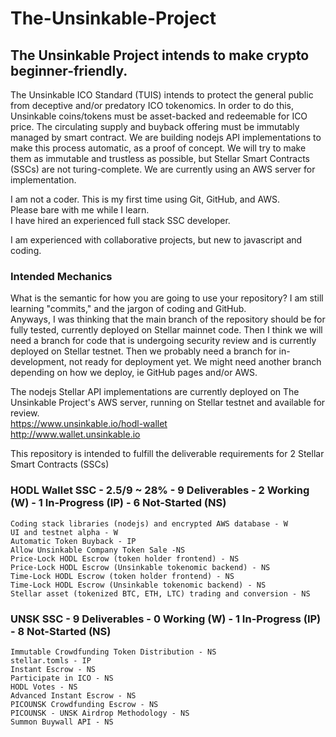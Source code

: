 # The-Unsinkable-Project
## The Unsinkable Project intends to make crypto beginner-friendly.
The Unsinkable ICO Standard (TUIS) intends to protect the general public from deceptive and/or predatory ICO tokenomics.
In order to do this, Unsinkable coins/tokens must be asset-backed and redeemable for ICO price.
The circulating supply and buyback offering must be immutably managed by smart contract.
We are building nodejs API implementations to make this process automatic, as a proof of concept.
We will try to make them as immutable and trustless as possible, but Stellar Smart Contracts (SSCs) are not turing-complete.
We are currently using an AWS server for implementation.

I am not a coder. This is my first time using Git, GitHub, and AWS.  
Please bare with me while I learn.  
I have hired an experienced full stack SSC developer.  

I am experienced with collaborative projects, but new to javascript and coding.

### Intended Mechanics
What is the semantic for how you are going to use your repository?
I am still learning "commits," and the jargon of coding and GitHub.  
Anyways, I was thinking that the main branch of the repository should be for fully tested, currently deployed on Stellar mainnet code.
Then I think we will need a branch for code that is undergoing security review and is currently deployed on Stellar testnet.
Then we probably need a branch for in-development, not ready for deployment yet.
We might need another branch depending on how we deploy, ie GitHub pages and/or AWS.

The nodejs Stellar API implementations are currently deployed on The Unsinkable Project's AWS server, running on Stellar testnet and available for review.  
https://www.unsinkable.io/hodl-wallet  
http://www.wallet.unsinkable.io  

This repository is intended to fulfill the deliverable requirements for 2 Stellar Smart Contracts (SSCs)  
### HODL Wallet SSC - 2.5/9 ~ 28%  - 9 Deliverables - 2 Working (W) - 1 In-Progress (IP) - 6 Not-Started (NS)  
    Coding stack libraries (nodejs) and encrypted AWS database - W  
    UI and testnet alpha - W  
    Automatic Token Buyback - IP  
    Allow Unsinkable Company Token Sale -NS  
    Price-Lock HODL Escrow (token holder frontend) - NS  
    Price-Lock HODL Escrow (Unsinkable tokenomic backend) - NS  
    Time-Lock HODL Escrow (token holder frontend) - NS  
    Time-Lock HODL Escrow (Unsinkable tokenomic backend) - NS  
    Stellar asset (tokenized BTC, ETH, LTC) trading and conversion - NS  

### UNSK SSC - 9 Deliverables - 0 Working (W) - 1 In-Progress (IP) - 8 Not-Started (NS)  
    Immutable Crowdfunding Token Distribution - NS  
    stellar.tomls - IP  
    Instant Escrow - NS  
    Participate in ICO - NS  
    HODL Votes - NS  
    Advanced Instant Escrow - NS  
    PICOUNSK Crowdfunding Escrow - NS  
    PICOUNSK - UNSK Airdrop Methodology - NS  
    Summon Buywall API - NS  
